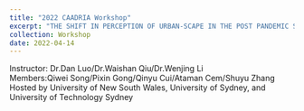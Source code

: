 ```yaml
---
title: "2022 CAADRIA Workshop"
excerpt: "THE SHIFT IN PERCEPTION OF URBAN-SCAPE IN THE POST PANDEMIC SOCIETY <br/><img src='/images/workshop/2022CAADRIA(750).jpg'>"
collection: Workshop
date: 2022-04-14
---
```

Instructor: Dr.Dan Luo/Dr.Waishan Qiu/Dr.Wenjing Li<br/>
Members:Qiwei Song/Pixin Gong/Qinyu Cui/Ataman Cem/Shuyu Zhang<br/>
Hosted by University of New South Wales, University of Sydney, and University of Technology Sydney
